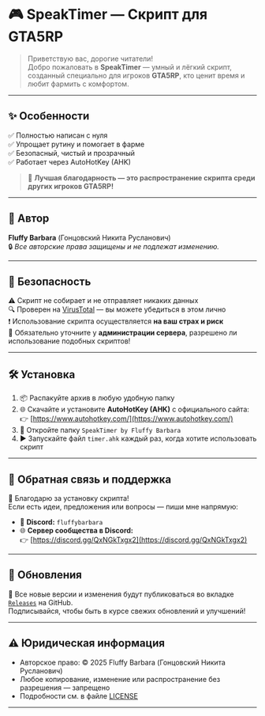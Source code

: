 # 🎮 SpeakTimer — Скрипт для GTA5RP

> Приветствую вас, дорогие читатели!  
> Добро пожаловать в **SpeakTimer** — умный и лёгкий скрипт, созданный специально для игроков **GTA5RP**, кто ценит время и любит фармить с комфортом.

---

## ✨ Особенности

✅ Полностью написан с нуля  
✅ Упрощает рутину и помогает в фарме  
✅ Безопасный, чистый и прозрачный  
✅ Работает через AutoHotKey (AHK)  

> 🧡 **Лучшая благодарность — это распространение скрипта среди других игроков GTA5RP!**

---

## 👤 Автор

**Fluffy Barbara** (Гонцовский Никита Русланович)  
🔒 *Все авторские права защищены и не подлежат изменению.*

---

## 🔐 Безопасность

⚠️ Скрипт не собирает и не отправляет никаких данных  
🔍 Проверен на [VirusTotal](https://www.virustotal.com/) — вы можете убедиться в этом лично  
❗ Использование скрипта осуществляется **на ваш страх и риск**  
📢 Обязательно уточните у **администрации сервера**, разрешено ли использование подобных скриптов!

---

## 🛠️ Установка

1. 📦 Распакуйте архив в любую удобную папку  
2. 🌐 Скачайте и установите **AutoHotKey (AHK)** с официального сайта:  
   👉 [https://www.autohotkey.com/](https://www.autohotkey.com/)  
3. 📁 Откройте папку `SpeakTimer by Fluffy Barbara`  
4. ▶️ Запускайте файл `timer.ahk` каждый раз, когда хотите использовать скрипт

---

## 🤝 Обратная связь и поддержка

🎉 Благодарю за установку скрипта!  
Если есть идеи, предложения или вопросы — пиши мне напрямую:

- 💬 **Discord:** `fluffybarbara`  
- 🌐 **Сервер сообщества в Discord:**  
  👉 [https://discord.gg/QxNGkTxgx2](https://discord.gg/QxNGkTxgx2)

---

## 🔔 Обновления

📌 Все новые версии и изменения будут публиковаться во вкладке [`Releases`](https://github.com/FluffyBarbara/SpeakTimer-GTA5RP/releases) на GitHub.  
Подписывайся, чтобы быть в курсе свежих обновлений и улучшений!

---

## ⚠️ Юридическая информация

- Авторское право: © 2025 Fluffy Barbara (Гонцовский Никита Русланович)  
- Любое копирование, изменение или распространение без разрешения — запрещено  
- Подробности см. в файле [LICENSE](./LICENSE)

---
